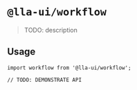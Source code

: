 # `@lla-ui/workflow`

> TODO: description

## Usage

```
import workflow from '@lla-ui/workflow';

// TODO: DEMONSTRATE API
```
